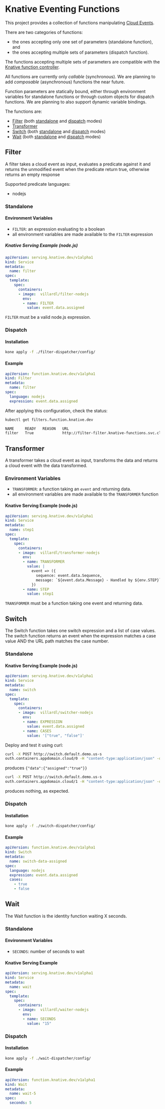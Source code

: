 # Knative Eventing Functions

This project provides a collection of functions manipulating [Cloud Events](https://cloudevents.io).

There are two categories of functions:
- the ones accepting only one set of parameters (standalone function), and
- the ones accepting multiple sets of parameters (dispatch function).

The functions accepting multiple sets of parameters are compatible with the [Knative function controller](https://github.com/lionelvillard/knative-functions-controller).

All functions are currently only _callable_ (synchronous). We are planning to add _composable_ (asynchronous) functions
the near future.

Function parameters are statically bound, either through environment variables for standalone functions or
through custom objects for dispatch functions. We are planning to also support dynamic variable bindings.

The functions are:

- [Filter](#filter) (both [standalone](#standalone) and [dispatch](#dispatch) modes)
- [Transformer](#transformer)
- [Switch](#switch) (both [standalone](#standalone-1) and [dispatch](#dispatch-1) modes)
- [Wait](#wait) (both [standalone](#standalone-2) and [dispatch](#dispatch-2) modes)

## Filter

A filter takes a cloud event as input, evaluates a predicate against it and returns the
unmodified event when the predicate return true, otherwise returns an empty response

Supported predicate languages:
- nodejs

### Standalone

#### Environment Variables

- `FILTER`: an expression evaluating to a boolean
- all environment variables are made available to the `FILTER` expression

##### Knative Serving Example (node.js)

```yaml
apiVersion: serving.knative.dev/v1alpha1
kind: Service
metadata:
  name: filter
spec:
  template:
    spec:
      containers:
      - image:  villardl/filter-nodejs
        env:
        - name: FILTER
          value: event.data.assigned
```

`FILTER` must be a valid node.js expression.

### Dispatch

#### Installation

```sh
kone apply -f ./filter-dispatcher/config/
```

#### Example

```yaml
apiVersion: function.knative.dev/v1alpha1
kind: Filter
metadata:
  name: filter
spec:
  language: nodejs
  expression: event.data.assigned
```

After applying this configuration, check the status:

```sh
kubectl get filters.function.knative.dev

NAME     READY   REASON   URL                                                        AGE
filter   True             http://filter-filter.knative-functions.svc.cluster.local   13h
```

## Transformer

A transformer takes a cloud event as input, transforms the data and returns a cloud event with the data transformed.

### Environment Variables

- `TRANSFORMER`: a function taking an `event` and returning data.
- all environment variables are made available to the `TRANSFORMER` function

#### Knative Serving Example (node.js)

```yaml
apiVersion: serving.knative.dev/v1alpha1
kind: Service
metadata:
  name: step1
spec:
  template:
    spec:
      containers:
      - image:  villardl/transformer-nodejs
        env:
        - name: TRANSFORMER
          value: |
            event => ({
              sequence: event.data.Sequence,
              message: `${event.data.Message} - Handled by ${env.STEP}`
            })
        - name: STEP
          value: step1
```

`TRANSFORMER` must be a function taking one event and
returning data.

## Switch

The Switch function takes one switch expression and a list of case values. The switch function returns an event when the expression matches a case value AND the URL path matches the case number.

### Standalone

#### Knative Serving Example (node.js)

```yaml
apiVersion: serving.knative.dev/v1alpha1
kind: Service
metadata:
  name: switch
spec:
  template:
    spec:
      containers:
      - image:  villardl/switcher-nodejs
        env:
        - name: EXPRESSION
          value: event.data.assigned
        - name: CASES
          value: '["true", "false"]'
```

Deploy and test it using curl:

```sh
curl -X POST http://switch.default.demo.us-s
outh.containers.appdomain.cloud/0 -H "content-type:application/json" -d '{"data":{"assigned":"true"}}'
```

produces `{"data":{"assigned":"true"}}`

```sh
curl -X POST http://switch.default.demo.us-s
outh.containers.appdomain.cloud/1 -H "content-type:application/json" -d '{"data":{"assigned":"true"}}'
```

produces nothing, as expected.

### Dispatch

#### Installation

```sh
kone apply -f ./switch-dispatcher/config/
```

#### Example

```yaml
apiVersion: function.knative.dev/v1alpha1
kind: Switch
metadata:
  name: switch-data-assigned
spec:
  language: nodejs
  expression: event.data.assigned
  cases:
    - true
    - false
```

## Wait

The Wait function is the identity function waiting X seconds.

### Standalone

#### Environment Variables

- `SECONDS`: number of seconds to wait

#### Knative Serving Example

```yaml
apiVersion: serving.knative.dev/v1alpha1
kind: Service
metadata:
  name: wait
spec:
  template:
    spec:
      containers:
      - image:  villardl/waiter-nodejs
        env:
        - name: SECONDS
          value: "15"
```

### Dispatch

#### Installation

```sh
kone apply -f ./wait-dispatcher/config/
```

#### Example

```yaml
apiVersion: function.knative.dev/v1alpha1
kind: Wait
metadata:
  name: wait-5
spec:
  seconds: 5
```
